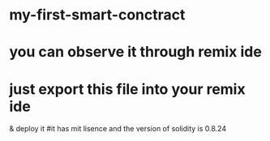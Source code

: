 # my-first-smart-conctract
# you can observe it through remix ide 
# just export this  file into your remix ide
& deploy it 
#it has mit lisence and the version of solidity is 
0.8.24
